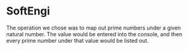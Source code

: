 # SoftEngi

The operation we chose was to map out prime numbers under a given natural number. The value would be entered into the console, and then every prime number under that value would be listed out. 
